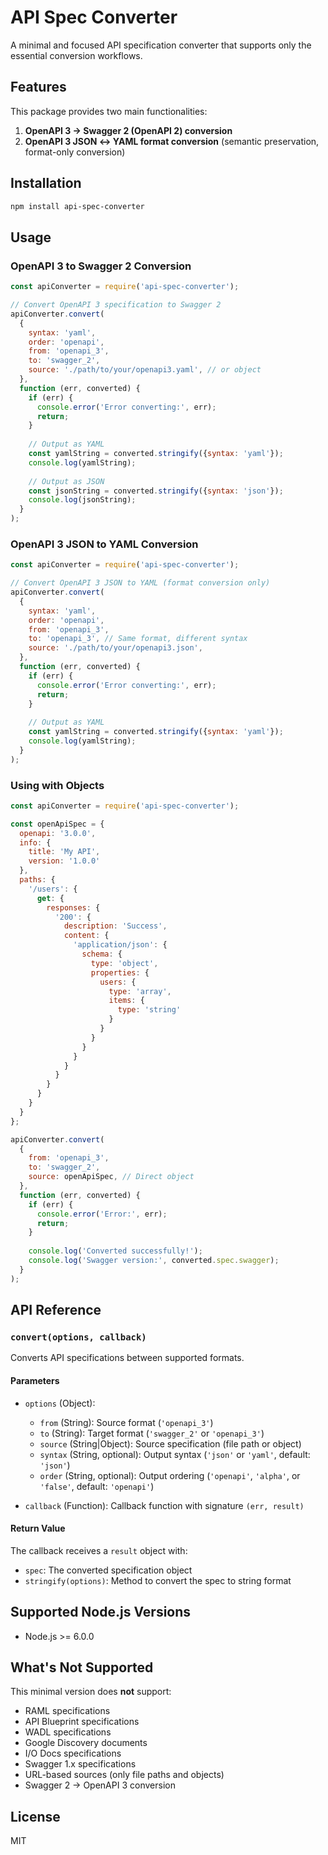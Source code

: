 # API Spec Converter

A minimal and focused API specification converter that supports only the essential conversion workflows.

## Features

This package provides two main functionalities:

1. **OpenAPI 3 → Swagger 2 (OpenAPI 2) conversion**
2. **OpenAPI 3 JSON ↔ YAML format conversion** (semantic preservation, format-only conversion)

## Installation

```bash
npm install api-spec-converter
```

## Usage

### OpenAPI 3 to Swagger 2 Conversion

```javascript
const apiConverter = require('api-spec-converter');

// Convert OpenAPI 3 specification to Swagger 2
apiConverter.convert(
  {
    syntax: 'yaml',
    order: 'openapi',
    from: 'openapi_3',
    to: 'swagger_2',
    source: './path/to/your/openapi3.yaml', // or object
  },
  function (err, converted) {
    if (err) {
      console.error('Error converting:', err);
      return;
    }
    
    // Output as YAML
    const yamlString = converted.stringify({syntax: 'yaml'});
    console.log(yamlString);
    
    // Output as JSON
    const jsonString = converted.stringify({syntax: 'json'});
    console.log(jsonString);
  }
);
```

### OpenAPI 3 JSON to YAML Conversion

```javascript
const apiConverter = require('api-spec-converter');

// Convert OpenAPI 3 JSON to YAML (format conversion only)
apiConverter.convert(
  {
    syntax: 'yaml',
    order: 'openapi',
    from: 'openapi_3',
    to: 'openapi_3', // Same format, different syntax
    source: './path/to/your/openapi3.json',
  },
  function (err, converted) {
    if (err) {
      console.error('Error converting:', err);
      return;
    }
    
    // Output as YAML
    const yamlString = converted.stringify({syntax: 'yaml'});
    console.log(yamlString);
  }
);
```

### Using with Objects

```javascript
const apiConverter = require('api-spec-converter');

const openApiSpec = {
  openapi: '3.0.0',
  info: {
    title: 'My API',
    version: '1.0.0'
  },
  paths: {
    '/users': {
      get: {
        responses: {
          '200': {
            description: 'Success',
            content: {
              'application/json': {
                schema: {
                  type: 'object',
                  properties: {
                    users: {
                      type: 'array',
                      items: {
                        type: 'string'
                      }
                    }
                  }
                }
              }
            }
          }
        }
      }
    }
  }
};

apiConverter.convert(
  {
    from: 'openapi_3',
    to: 'swagger_2',
    source: openApiSpec, // Direct object
  },
  function (err, converted) {
    if (err) {
      console.error('Error:', err);
      return;
    }
    
    console.log('Converted successfully!');
    console.log('Swagger version:', converted.spec.swagger);
  }
);
```

## API Reference

### `convert(options, callback)`

Converts API specifications between supported formats.

#### Parameters

- `options` (Object):
  - `from` (String): Source format (`'openapi_3'`)
  - `to` (String): Target format (`'swagger_2'` or `'openapi_3'`)
  - `source` (String|Object): Source specification (file path or object)
  - `syntax` (String, optional): Output syntax (`'json'` or `'yaml'`, default: `'json'`)
  - `order` (String, optional): Output ordering (`'openapi'`, `'alpha'`, or `'false'`, default: `'openapi'`)

- `callback` (Function): Callback function with signature `(err, result)`

#### Return Value

The callback receives a `result` object with:
- `spec`: The converted specification object
- `stringify(options)`: Method to convert the spec to string format

## Supported Node.js Versions

- Node.js >= 6.0.0

## What's Not Supported

This minimal version does **not** support:
- RAML specifications
- API Blueprint specifications  
- WADL specifications
- Google Discovery documents
- I/O Docs specifications
- Swagger 1.x specifications
- URL-based sources (only file paths and objects)
- Swagger 2 → OpenAPI 3 conversion

## License

MIT